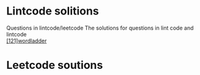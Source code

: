 # Lintcode solitions
Questions in lintcode/leetcode
The solutions for questions in lint code and lintcode</br>
[[121]wordladder](https://github.com/Chuyingl/Algorithms_coding_practice/blob/master/word_ladder_iii.java)
# Leetcode soutions
